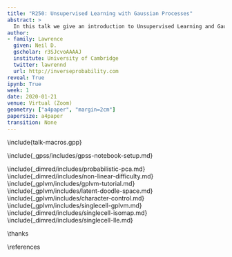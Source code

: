 ```yaml
---
title: "R250: Unsupervised Learning with Gaussian Processes"
abstract: >
  In this talk we give an introduction to Unsupervised Learning and Gaussian processes for students who are interested in working with Unsupervised GPs for the the R250 module. 
author:
- family: Lawrence
  given: Neil D.
  gscholar: r3SJcvoAAAAJ
  institute: University of Cambridge
  twitter: lawrennd
  url: http://inverseprobability.com
reveal: True
ipynb: True
week: 1
date: 2020-01-21
venue: Virtual (Zoom)
geometry: ["a4paper", "margin=2cm"]
papersize: a4paper
transition: None
---
```


\include{talk-macros.gpp}

\include{_gpss/includes/gpss-notebook-setup.md}

\include{_dimred/includes/probabilistic-pca.md}
\include{_dimred/includes/non-linear-difficulty.md}
\include{_gplvm/includes/gplvm-tutorial.md}
\include{_gplvm/includes/latent-doodle-space.md}
\include{_gplvm/includes/character-control.md}
\include{_gplvm/includes/singlecell-gplvm.md}
\include{_dimred/includes/singlecell-isomap.md}
\include{_dimred/includes/singlecell-lle.md}

\thanks

\references

